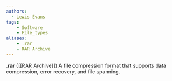 ```yaml
---
authors:
  - Lewis Evans
tags:
    - Software
    - File_types
aliases:
    - .rar
    - RAR Archive
---
```

**.rar** ([[RAR Archive]]) A file compression format that supports data compression, error recovery, and file spanning.
